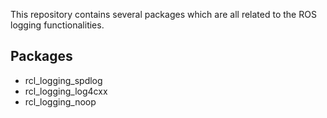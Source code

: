 This repository contains several packages which are all related to the ROS logging functionalities.

## Packages

- rcl_logging_spdlog
- rcl_logging_log4cxx
- rcl_logging_noop
